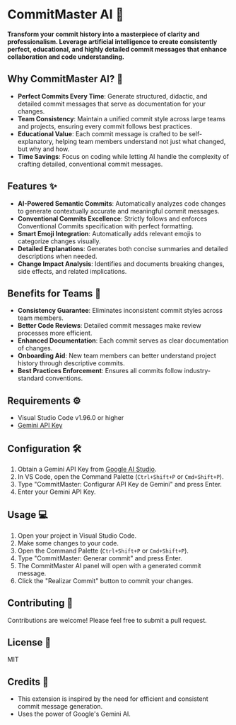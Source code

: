 
# CommitMaster AI 🚀

**Transform your commit history into a masterpiece of clarity and professionalism. Leverage artificial intelligence to create consistently perfect, educational, and highly detailed commit messages that enhance collaboration and code understanding.**

## Why CommitMaster AI? 🎯

- **Perfect Commits Every Time**: Generate structured, didactic, and detailed commit messages that serve as documentation for your changes.
- **Team Consistency**: Maintain a unified commit style across large teams and projects, ensuring every commit follows best practices.
- **Educational Value**: Each commit message is crafted to be self-explanatory, helping team members understand not just what changed, but why and how.
- **Time Savings**: Focus on coding while letting AI handle the complexity of crafting detailed, conventional commit messages.

## Features ✨

- **AI-Powered Semantic Commits**: Automatically analyzes code changes to generate contextually accurate and meaningful commit messages.
- **Conventional Commits Excellence**: Strictly follows and enforces Conventional Commits specification with perfect formatting.
- **Smart Emoji Integration**: Automatically adds relevant emojis to categorize changes visually.
- **Detailed Explanations**: Generates both concise summaries and detailed descriptions when needed.
- **Change Impact Analysis**: Identifies and documents breaking changes, side effects, and related implications.

## Benefits for Teams 🤝

- **Consistency Guarantee**: Eliminates inconsistent commit styles across team members.
- **Better Code Reviews**: Detailed commit messages make review processes more efficient.
- **Enhanced Documentation**: Each commit serves as clear documentation of changes.
- **Onboarding Aid**: New team members can better understand project history through descriptive commits.
- **Best Practices Enforcement**: Ensures all commits follow industry-standard conventions.

## Requirements ⚙️

- Visual Studio Code v1.96.0 or higher
- [Gemini API Key](https://makersuite.google.com/app/apikey)

<!-- ## Installation 📦


1.  Open Visual Studio Code.

2.  Go to the Extensions view (`Ctrl+Shift+X` or `Cmd+Shift+X`).

3.  Search for "CommitMaster AI".

4.  Click "Install". -->

## Configuration 🛠️

1. Obtain a Gemini API Key from [Google AI Studio](https://makersuite.google.com/app/apikey).
2. In VS Code, open the Command Palette (`Ctrl+Shift+P` or `Cmd+Shift+P`).
3. Type "CommitMaster: Configurar API Key de Gemini" and press Enter.
4. Enter your Gemini API Key.

## Usage 💻

1. Open your project in Visual Studio Code.
2. Make some changes to your code.
3. Open the Command Palette (`Ctrl+Shift+P` or `Cmd+Shift+P`).
4. Type "CommitMaster: Generar commit" and press Enter.
5. The CommitMaster AI panel will open with a generated commit message.
6. Click the "Realizar Commit" button to commit your changes.

## Contributing 🤝

Contributions are welcome! Please feel free to submit a pull request.

## License 📝

MIT

## Credits 🙏

- This extension is inspired by the need for efficient and consistent commit message generation.
- Uses the power of Google's Gemini AI.
